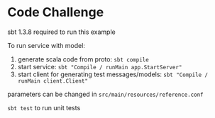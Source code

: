 # Code Challenge
 
sbt 1.3.8 required to run this example

To run service with model:
1. generate scala code from proto: `sbt compile`
2. start service:  `sbt "Compile / runMain app.StartServer"`
3. start client for generating test messages/models:  `sbt "Compile / runMain client.Client"`

parameters can be changed in `src/main/resources/reference.conf`

`sbt test` to run unit tests 
